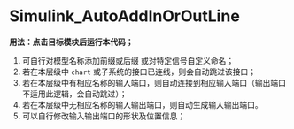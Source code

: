 # Simulink_AutoAddInOrOutLine

**用法：点击目标模块后运行本代码；**

1. 可自行对模型名称添加前缀或后缀 或对特定信号自定义命名；
2. 若在本层级中 `chart` 或子系统的接口已连线，则会自动跳过该接口；
3. 若在本层级中有相应名称的输入端口，则自动连接到相应输入端口（输出端口不适用此逻辑，会自动跳过）；
4. 若在本层级中无相应名称的输入输出端口，则自动生成输入输出端口。
5. 可以自行修改输入输出端口的形状及位置信息；
